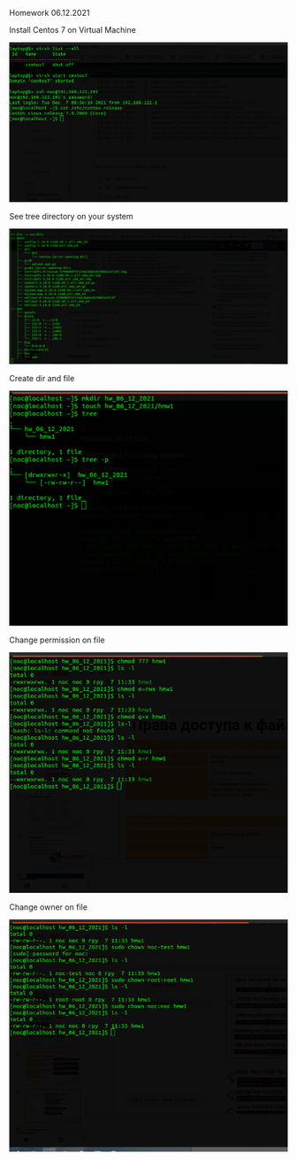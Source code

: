 Homework 06.12.2021

Install Centos 7 on Virtual Machine

![](https://github.com/TymoshenkoIgor/NOC-School/blob/main/screen/Screenshot%20from%202021-12-07%2016-55-19.png)


See tree directory on your system

![](https://github.com/TymoshenkoIgor/NOC-School/blob/main/screen/Screenshot%20from%202021-12-07%2016-59-24.png)

Create dir and file

![](https://github.com/TymoshenkoIgor/NOC-School/blob/main/screen/Screenshot%20from%202021-12-07%2018-04-10.png)

Change permission on file

![](https://github.com/TymoshenkoIgor/NOC-School/blob/main/screen/Screenshot%20from%202021-12-07%2019-54-06.png)

Change owner on file

![](https://github.com/TymoshenkoIgor/NOC-School/blob/main/screen/Screenshot%20from%202021-12-07%2019-41-20.png)
